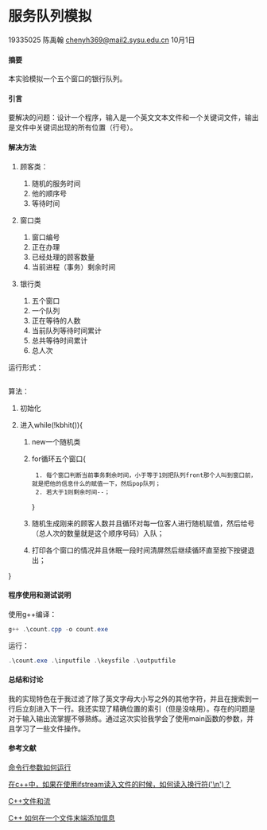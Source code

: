 # 服务队列模拟

19335025 陈禹翰 chenyh369@mail2.sysu.edu.cn  10月1日

#### 摘要 

本实验模拟一个五个窗口的银行队列。

#### 引言

要解决的问题：设计一个程序，输入是一个英文文本文件和一个关键词文件，输出是文件中关键词出现的所有位置（行号）。

#### 解决方法



1. 顾客类：
   1. 随机的服务时间
   2. 他的顺序号
   3. 等待时间

2. 窗口类
   1. 窗口编号
   2. 正在办理
   3. 已经处理的顾客数量
   4. 当前进程（事务）剩余时间
3. 银行类
   1. 五个窗口
   2. 一个队列
   3. 正在等待的人数
   4. 当前队列等待时间累计
   5. 总共等待时间累计
   6. 总人次

运行形式：

```powershell

```

算法：

1. 初始化

2. 进入while(!kbhit()){

    1. new一个随机类

    2. for循环五个窗口{

        	1. 每个窗口判断当前事务剩余时间，小于等于1则把队列front那个人叫到窗口前，就是把他的信息什么的赋值一下，然后pop队列；
        	2. 若大于1则剩余时间--；

       }

   3. 随机生成刚来的顾客人数并且循环对每一位客人进行随机赋值，然后给号（总人次的数量就是这个顺序号码）入队；
   4. 打印各个窗口的情况并且休眠一段时间清屏然后继续循环直至按下按键退出；

}



#### 程序使用和测试说明

使用g++编译：

```powershell
g++ .\count.cpp -o count.exe
```

 运行：

```powershell
.\count.exe .\inputfile .\keysfile .\outputfile
```



#### 总结和讨论

我的实现特色在于我过滤了除了英文字母大小写之外的其他字符，并且在搜索到一行后立刻进入下一行。我还实现了精确位置的索引（但是没啥用）。存在的问题是对于输入输出流掌握不够熟练。通过这次实验我学会了使用main函数的参数，并且学习了一些文件操作。

#### 参考文献

[命令行参数如何运行](https://zhidao.baidu.com/question/280662774.html)

[在c++中，如果在使用ifstream读入文件的时候，如何读入换行符('\n')？](https://zhidao.baidu.com/question/120769465.html)

[C++文件和流](https://www.runoob.com/cplusplus/cpp-files-streams.html)

[C++ 如何在一个文件末端添加信息](https://blog.csdn.net/weixin_48134278/article/details/107940580)

